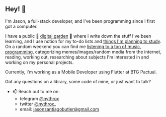 ## Hey! 👋
I'm Jason, a full-stack developer, and I've been programming since I first got a computer. 

I have a public 🌱 <a href="https://my.pumpkin.garden">digital garden</a> 🌲 where I write down the stuff I've been learning, and I use notion for my to-do lists and <a href="https://www.notion.so/7aed0dcf35334b1cb3c2e0967639b680?v=a9b7d9ae37774d8db6bdc0e9ec81ab7b">things I'm planning to study</a>. 
On a random weekend you can find me <a href="https://open.spotify.com/user/2d031aiwe8e8x2ssbmgdycd2u">listening to a ton of music</a>, <a href="https://github.com/nythrox">programming</a>, categorizing memes/images/random media from the internet, reading, working out, researching about subjects I'm interested in and working on my personal projects.

Currently, I'm working as a Mobile Developer using Flutter at BTG Pactual.

Got any questions on a library, some code of mine, or just want to talk?
- 📫 Reach out to me on:
   - telegram <a href="https://t.me/nythrox">@nythrox</a>
   - twitter <a href="https://twitter.com/nythrox_">@nythrox_</a>
   - email: <a href="mailto:jasonsantiagobutler@gmail.com">jasonsantiagobutler@gmail.com</a>
   
<!-- I'm open for work, you can find my resume <a href="https://docs.google.com/document/d/1NTGi1UjUfwKXm1RPSyAumDo1zKpkiHYCeuY7fyHUOSQ/edit?usp=sharing">here</a>. -->

<!--
## How about you?
- 🤔 I’m looking for help on Functional Programming! I'd love to understand how you architect your systems using FP, and what tradeoffs you choose to go with.
- 👯 I’m interested in collaborating on projects that help bring decentralization to the internet!
- 💬 Talk to me about Typescript! I like thinking about the future of typescript: custom transformers, static analysers, powerful type libraries!
-->
<!--
## Values
- 🌊 Clean code is the way to go! Creating maintainable software is just as important as (and essencial for) quickly launching new features 🚢
- ️‍🔥 My most important objective is building things that can change the world! ⚙️️‍
- 🏴 I believe in a future that is Open Source, decentralized, that values freedom of information, self-empowerment (though learning) and that is sustainable! 🏳️‍🌈
-->

<!--
<br>
![forthebadge](https://forthebadge.com/images/badges/makes-people-smile.svg)
![forthebadge](https://forthebadge.com/images/badges/built-with-resentment.svg)
![forthebadge](https://forthebadge.com/images/badges/you-didnt-ask-for-this.svg)
-->
